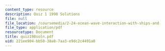 ```yaml
---
content_type: resource
description: Quiz 1 1998 Solutions
file: null
file_location: /coursemedia/2-24-ocean-wave-interaction-with-ships-and-offshore-energy-systems-13-022-spring-2002/221ee904bb5038a87aa3e9dc2c4491a0_quiz198soln.pdf
file_type: application/pdf
resourcetype: Document
title: quiz198soln.pdf
uid: 221ee904-bb50-38a8-7aa3-e9dc2c4491a0
---
```


